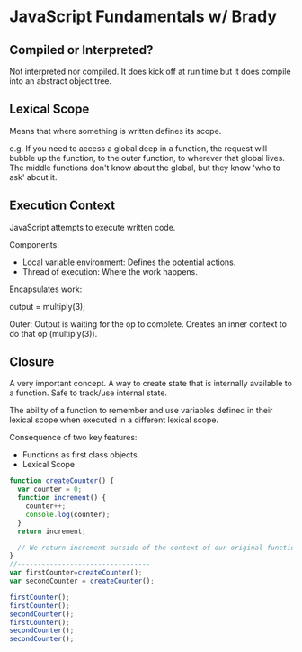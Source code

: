 # JavaScript Fundamentals w/ Brady

## Compiled or Interpreted?

Not interpreted nor compiled. It does kick off at run time but it does compile into an abstract object tree.

## Lexical Scope
Means that where something is written defines its scope.

e.g. If you need to access a global deep in a function, the request will bubble up the function, to the outer function, to wherever that global lives. The middle functions don't know about the global, but they know 'who to ask' about it.

## Execution Context
JavaScript attempts to execute written code.

Components:
  - Local variable environment: Defines the potential actions.
  - Thread of execution: Where the work happens.

  Encapsulates work:

  output = multiply(3);

  Outer: Output is waiting for the op to complete. Creates an inner context to do that op (multiply(3)).

## Closure
A very important concept. A way to create state that is internally available to a function. Safe to track/use internal state.

The ability of a function to remember and use variables defined in their lexical scope when executed in a different lexical scope.

Consequence of two key features:
  - Functions as first class objects.
  - Lexical Scope

```js
function createCounter() {
  var counter = 0;
  function increment() {
    counter++;
    console.log(counter);
  }
  return increment;

  // We return increment outside of the context of our original function. We don't reset counter!
}
//---------------------------------
var firstCounter=createCounter();
var secondCounter = createCounter();

firstCounter();
firstCounter();
secondCounter();
firstCounter();
secondCounter();
secondCounter();
```
